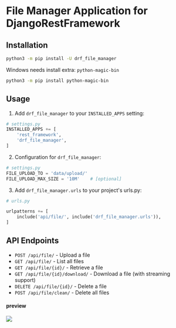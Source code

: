 # File Manager Application for DjangoRestFramework

## Installation

```bash
python3 -m pip install -U drf_file_manager
```

Windows needs install extra: `python-magic-bin`

```bash
python3 -m pip install python-magic-bin
```

## Usage
1. Add `drf_file_manager` to your `INSTALLED_APPS` setting:

```python
# settings.py
INSTALLED_APPS += [
    'rest_framework',
    'drf_file_manager',
]
```

2. Configuration for `drf_file_manager`:

```python
# settings.py
FILE_UPLOAD_TO = 'data/upload/'
FILE_UPLOAD_MAX_SIZE = '10M'    # [optional]
```

3. Add `drf_file_manager.urls` to your project's urls.py:

```python
# urls.py

urlpatterns += [
    include('api/file/', include('drf_file_manager.urls')),
]
```

## API Endpoints

- `POST /api/file/` - Upload a file
- `GET /api/file/` - List all files
- `GET /api/file/{id}/` - Retrieve a file
- `GET /api/file/{id}/download/` - Download a file (with streaming support)
- `DELETE /api/file/{id}/` - Delete a file
- `POST /api/file/clean/` - Delete all files

#### preview

![](https://suqingdong.github.io/drf_file_manager/src/api-docs.png)